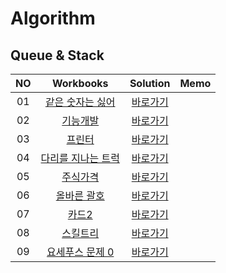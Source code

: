 # Algorithm 
## Queue & Stack
|<center>NO|<center>Workbooks|<center>Solution|<center>Memo|
|:---:|:---:|:---:|:---:|
|01|[<center>같은 숫자는 싫어](https://school.programmers.co.kr/learn/courses/30/lessons/12906)|[<center>바로가기](./Solution/같은%20숫자는%20싫어)||
|02|[<center>기능개발](https://school.programmers.co.kr/learn/courses/30/lessons/42586)|[<center>바로가기](./Solution/기능개발)||
|03|[<center>프린터](https://school.programmers.co.kr/learn/courses/30/lessons/42587)|[<center>바로가기](./Solution/프린터)| |
|04|[<center>다리를 지나는 트럭](https://school.programmers.co.kr/learn/courses/30/lessons/42583)|[<center>바로가기](./Solution/다리를%20지나는%20트럭)||
|05|[<center>주식가격](https://school.programmers.co.kr/learn/courses/30/lessons/42584)|[<center>바로가기](./Solution/주식가격)||
|06|[<center>올바른 괄호](https://school.programmers.co.kr/learn/courses/30/lessons/12909)|[<center>바로가기](./Solution/올바른%20괄호)||
|07|[<center>카드2](https://www.acmicpc.net/problem/2164)|[<center>바로가기](./Solution/카드2)||
|08|[<center>스킬트리](https://school.programmers.co.kr/learn/courses/30/lessons/49993)|[<center>바로가기](./Solution/스킬트리)||
|09|[<center>요세푸스 문제 0](https://school.programmers.co.kr/learn/courses/30/lessons/11866)|[<center>바로가기](./Solution/요세푸스%20문제%200)||

